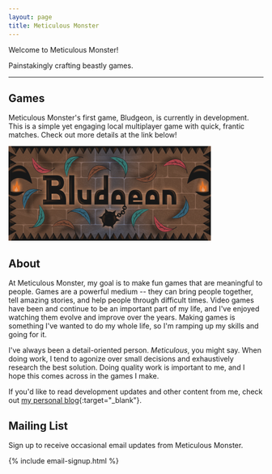 ```yaml
---
layout: page
title: Meticulous Monster
---
```


<p class="welcome">Welcome to Meticulous Monster!</p>

<p class="tagline">Painstakingly crafting beastly games.</p>

<hr/>

## Games

Meticulous Monster's first game, Bludgeon, is currently in development. This is a simple yet engaging local multiplayer game with quick, frantic matches. Check out more details at the link below!

[![Bludgeon](/images/bludgeon/bludgeon-logo.png)](/bludgeon)

## About

At Meticulous Monster, my goal is to make fun games that are meaningful to people. Games are a powerful medium -- they can bring people together, tell amazing stories, and help people through difficult times. Video games have been and continue to be an important part of my life, and I've enjoyed watching them evolve and improve over the years. Making games is something I've wanted to do my whole life, so I'm ramping up my skills and going for it.

I've always been a detail-oriented person. *Meticulous*, you might say. When doing work, I tend to agonize over small decisions and exhaustively research the best solution. Doing quality work is important to me, and I hope this comes across in the games I make.

If you'd like to read development updates and other content from me, check out [my personal blog](https://colececil.io/){:target="_blank"}.

## Mailing List

Sign up to receive occasional email updates from Meticulous Monster.

{% include email-signup.html %}